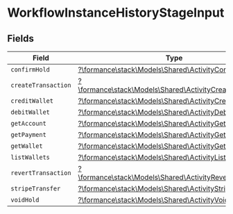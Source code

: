 # WorkflowInstanceHistoryStageInput


## Fields

| Field                                                                                                        | Type                                                                                                         | Required                                                                                                     | Description                                                                                                  |
| ------------------------------------------------------------------------------------------------------------ | ------------------------------------------------------------------------------------------------------------ | ------------------------------------------------------------------------------------------------------------ | ------------------------------------------------------------------------------------------------------------ |
| `confirmHold`                                                                                                | [?\formance\stack\Models\Shared\ActivityConfirmHold](../../Models/Shared/ActivityConfirmHold.md)             | :heavy_minus_sign:                                                                                           | N/A                                                                                                          |
| `createTransaction`                                                                                          | [?\formance\stack\Models\Shared\ActivityCreateTransaction](../../Models/Shared/ActivityCreateTransaction.md) | :heavy_minus_sign:                                                                                           | N/A                                                                                                          |
| `creditWallet`                                                                                               | [?\formance\stack\Models\Shared\ActivityCreditWallet](../../Models/Shared/ActivityCreditWallet.md)           | :heavy_minus_sign:                                                                                           | N/A                                                                                                          |
| `debitWallet`                                                                                                | [?\formance\stack\Models\Shared\ActivityDebitWallet](../../Models/Shared/ActivityDebitWallet.md)             | :heavy_minus_sign:                                                                                           | N/A                                                                                                          |
| `getAccount`                                                                                                 | [?\formance\stack\Models\Shared\ActivityGetAccount](../../Models/Shared/ActivityGetAccount.md)               | :heavy_minus_sign:                                                                                           | N/A                                                                                                          |
| `getPayment`                                                                                                 | [?\formance\stack\Models\Shared\ActivityGetPayment](../../Models/Shared/ActivityGetPayment.md)               | :heavy_minus_sign:                                                                                           | N/A                                                                                                          |
| `getWallet`                                                                                                  | [?\formance\stack\Models\Shared\ActivityGetWallet](../../Models/Shared/ActivityGetWallet.md)                 | :heavy_minus_sign:                                                                                           | N/A                                                                                                          |
| `listWallets`                                                                                                | [?\formance\stack\Models\Shared\ActivityListWallets](../../Models/Shared/ActivityListWallets.md)             | :heavy_minus_sign:                                                                                           | N/A                                                                                                          |
| `revertTransaction`                                                                                          | [?\formance\stack\Models\Shared\ActivityRevertTransaction](../../Models/Shared/ActivityRevertTransaction.md) | :heavy_minus_sign:                                                                                           | N/A                                                                                                          |
| `stripeTransfer`                                                                                             | [?\formance\stack\Models\Shared\ActivityStripeTransfer](../../Models/Shared/ActivityStripeTransfer.md)       | :heavy_minus_sign:                                                                                           | N/A                                                                                                          |
| `voidHold`                                                                                                   | [?\formance\stack\Models\Shared\ActivityVoidHold](../../Models/Shared/ActivityVoidHold.md)                   | :heavy_minus_sign:                                                                                           | N/A                                                                                                          |